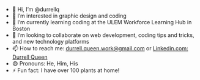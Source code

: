 - 👋 Hi, I’m @durrellq
- 👀 I’m interested in graphic design and coding
- 🌱 I’m currently learning coding at the ULEM Workforce Learning Hub in Boston
- 💞️ I’m looking to collaborate on web development, coding tips and tricks, and new technology platforms
- 📫 How to reach me: durrell.queen.work@gmail.com or [Linkedin.com: Durrell Queen](https://www.linkedin.com/in/durrellqueen)
- 😄 Pronouns: He, Him, His
- ⚡ Fun fact: I have over 100 plants at home!

<!---
durrellq/durrellq is a ✨ special ✨ repository because its `README.md` (this file) appears on your GitHub profile.
You can click the Preview link to take a look at your changes.
--->
